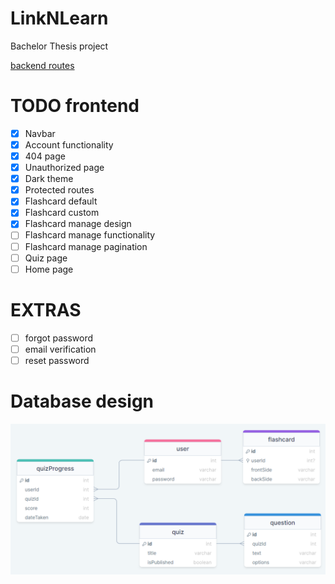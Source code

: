 # LinkNLearn

Bachelor Thesis project

[backend routes](./backend/README.md)

# TODO frontend

-   [x] Navbar
-   [x] Account functionality
-   [x] 404 page
-   [x] Unauthorized page
-   [x] Dark theme
-   [x] Protected routes
-   [x] Flashcard default
-   [x] Flashcard custom
-   [x] Flashcard manage design
-   [ ] Flashcard manage functionality
-   [ ] Flashcard manage pagination
-   [ ] Quiz page
-   [ ] Home page

# EXTRAS

-   [ ] forgot password
-   [ ] email verification
-   [ ] reset password

# Database design

![Database design](backend/database%20design.png)
